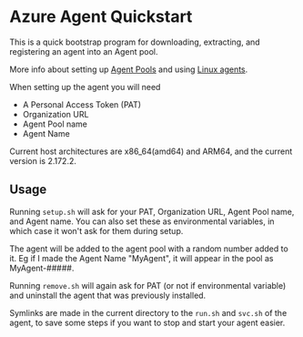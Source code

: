 # Azure Agent Quickstart

This is a quick bootstrap program for downloading, extracting, and registering an agent into an Agent pool.

More info about setting up [Agent Pools](https://docs.microsoft.com/en-us/azure/devops/pipelines/agents/agents) and using [Linux agents](https://docs.microsoft.com/en-us/azure/devops/pipelines/agents/v2-linux).

When setting up the agent you will need
 - A Personal Access Token (PAT)
 - Organization URL
 - Agent Pool name
 - Agent Name

Current host architectures are x86_64(amd64) and ARM64, and the current version is 2.172.2.

## Usage 
Running `setup.sh` will ask for your PAT, Organization URL, Agent Pool name, and Agent name. You can also set these as environmental variables, in which case it won't ask for them during setup.

The agent will be added to the agent pool with a random number added to it. 
Eg if I made the Agent Name "MyAgent", it will appear in the pool as MyAgent-#####.

Running `remove.sh` will again ask for PAT (or not if environmental variable) and uninstall the agent that was previously installed.

Symlinks are made in the current directory to the `run.sh` and `svc.sh` of the agent, to save some steps if you want to stop and start your agent easier.